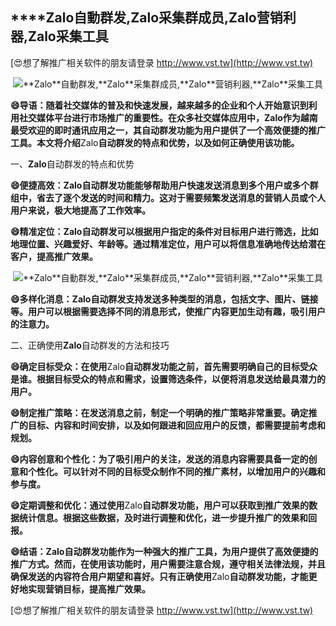 ## ****Zalo**自動群发,**Zalo**采集群成员,**Zalo**营销利器,**Zalo**采集工具**

[😍想了解推广相关软件的朋友请登录 http://www.vst.tw](http://www.vst.tw)

 <center><img src="https://vst.tw/MP4/tuiguang/png/2.png" alt="**Zalo**自動群发,**Zalo**采集群成员,**Zalo**营销利器,**Zalo**采集工具"></center>

**😄导语：随着社交媒体的普及和快速发展，越来越多的企业和个人开始意识到利用社交媒体平台进行市场推广的重要性。在众多社交媒体应用中，**Zalo**作为越南最受欢迎的即时通讯应用之一，其自动群发功能为用户提供了一个高效便捷的推广工具。本文将介绍**Zalo**自动群发的特点和优势，以及如何正确使用该功能。**

一、**Zalo**自动群发的特点和优势

**😄便捷高效：**Zalo**自动群发功能能够帮助用户快速发送消息到多个用户或多个群组中，省去了逐个发送的时间和精力。这对于需要频繁发送消息的营销人员或个人用户来说，极大地提高了工作效率。**

**😄精准定位：**Zalo**自动群发可以根据用户指定的条件对目标用户进行筛选，比如地理位置、兴趣爱好、年龄等。通过精准定位，用户可以将信息准确地传达给潜在客户，提高推广效果。**

 <center><img src="https://vst.tw/MP4/tuiguang/png/6.png" alt="**Zalo**自動群发,**Zalo**采集群成员,**Zalo**营销利器,**Zalo**采集工具"></center>

**😄多样化消息：**Zalo**自动群发支持发送多种类型的消息，包括文字、图片、链接等。用户可以根据需要选择不同的消息形式，使推广内容更加生动有趣，吸引用户的注意力。**

二、正确使用**Zalo**自动群发的方法和技巧

**😄确定目标受众：在使用**Zalo**自动群发功能之前，首先需要明确自己的目标受众是谁。根据目标受众的特点和需求，设置筛选条件，以便将消息发送给最具潜力的用户。**

**😄制定推广策略：在发送消息之前，制定一个明确的推广策略非常重要。确定推广的目标、内容和时间安排，以及如何跟进和回应用户的反馈，都需要提前考虑和规划。**

**😄内容创意和个性化：为了吸引用户的关注，发送的消息内容需要具备一定的创意和个性化。可以针对不同的目标受众制作不同的推广素材，以增加用户的兴趣和参与度。**

**😄定期调整和优化：通过使用**Zalo**自动群发功能，用户可以获取到推广效果的数据统计信息。根据这些数据，及时进行调整和优化，进一步提升推广的效果和回报。**

**😄结语：**Zalo**自动群发功能作为一种强大的推广工具，为用户提供了高效便捷的推广方式。然而，在使用该功能时，用户需要注意合规，遵守相关法律法规，并且确保发送的内容符合用户期望和喜好。只有正确使用**Zalo**自动群发功能，才能更好地实现营销目标，提高推广效果。**

[😍想了解推广相关软件的朋友请登录 http://www.vst.tw](http://www.vst.tw)



